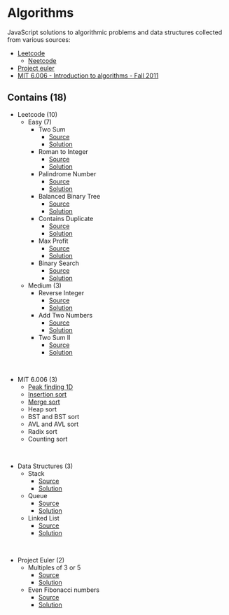 # Algorithms

JavaScript solutions to algorithmic problems and data structures collected from various sources:
- [Leetcode](https://leetcode.com)
  - [Neetcode](https://neetcode.io)
- [Project euler](https://projecteuler.net/)
- [MIT 6.006 - Introduction to algorithms - Fall 2011](https://ocw.mit.edu/courses/electrical-engineering-and-computer-science/6-006-introduction-to-algorithms-fall-2011/index.htm)



## Contains (18)

- Leetcode (10)
  - Easy (7)
    - Two Sum
      - [Source](https://leetcode.com/problems/two-sum/)
      - [Solution](./leetcode/twoSum.js)
    - Roman to Integer
      - [Source](https://leetcode.com/problems/roman-to-integer/)
      - [Solution](./leetcode/romanToInt.js)
    - Palindrome Number
      - [Source](https://leetcode.com/problems/palindrome-number/)
      - [Solution](./leetcode/isPalindrome.js)
    - Balanced Binary Tree
      - [Source](https://leetcode.com/problems/balanced-binary-tree/)
      - [Solution](./leetcode/isBalanced.js)
    - Contains Duplicate
      - [Source](https://leetcode.com/problems/contains-duplicate/)
      - [Solution](./leetcode/containsDuplicate.js)
    - Max Profit
      - [Source](https://leetcode.com/problems/best-time-to-buy-and-sell-stock/)
      - [Solution](./leetcode/maxProfit.js)
    - Binary Search
      - [Source](https://leetcode.com/problems/binary-search/)
      - [Solution](./leetcode/search.js)
  - Medium (3)
    - Reverse Integer
      - [Source](https://leetcode.com/problems/reverse-integer/)
      - [Solution](./leetcode/reverse.js)
    - Add Two Numbers
      - [Source](https://leetcode.com/problems/add-two-numbers/)
      - [Solution](./leetcode/addTwoNumbers.js)
    - Two Sum II
      - [Source](https://leetcode.com/problems/two-sum-ii-input-array-is-sorted/)
      - [Solution](./leetcode/twoSum2.js)

<br/>

- MIT 6.006 (3)
  - [Peak finding 1D](./6006/peakFinding1D.js)
  - [Insertion sort](./6006/insertionSort.js)
  - [Merge sort](./6006/mergeSort.js)
  - Heap sort
  - BST and BST sort
  - AVL and AVL sort
  - Radix sort
  - Counting sort

<br/>


- Data Structures (3)
  - Stack
    - [Source](https://en.wikipedia.org/wiki/Stack_(abstract_data_type))
    - [Solution](./data-structures/Stack.js)
  - Queue
    - [Source](https://en.wikipedia.org/wiki/Queue_(abstract_data_type))
    - [Solution](./data-structures/Queue.js)
  - Linked List
    - [Source](https://en.wikipedia.org/wiki/Linked_list)
    - [Solution](./data-structures/LinkedList.js)


<br/>

- Project Euler (2)
  - Multiples of 3 or 5
    - [Source](https://projecteuler.net/problem=1)
    - [Solution](./euler/sumOfMultiples.js)
  - Even Fibonacci numbers
    - [Source](https://projecteuler.net/problem=2)
    - [Solution](./euler/fibonacciEvenSum.js)